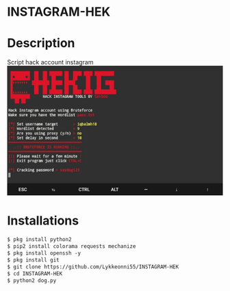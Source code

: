 # INSTAGRAM-HEK
# Description
Script hack account instagram
<img src="https://github.com/Lykkeonni55/HEK-IG/blob/master/VideoSnapshot_20191005_194504.jpg">
# Installations
```
$ pkg install python2
$ pip2 install colorama requests mechanize
$ pkg install openssh -y
$ pkg install git
$ git clone https://github.com/Lykkeonni55/INSTAGRAM-HEK
$ cd INSTAGRAM-HEK
$ python2 dog.py
```
